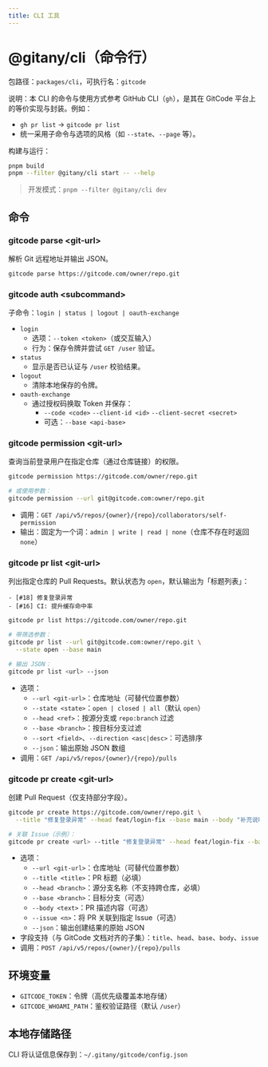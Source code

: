 ```yaml
---
title: CLI 工具
---
```


# @gitany/cli（命令行）

包路径：`packages/cli`，可执行名：`gitcode`

说明：本 CLI 的命令与使用方式参考 GitHub CLI（`gh`），是其在 GitCode 平台上的等价实现与封装。例如：

- `gh pr list` → `gitcode pr list`
- 统一采用子命令与选项的风格（如 `--state`、`--page` 等）。

构建与运行：

```bash
pnpm build
pnpm --filter @gitany/cli start -- --help
```

> 开发模式：`pnpm --filter @gitany/cli dev`

## 命令

### gitcode parse &lt;git-url&gt;

解析 Git 远程地址并输出 JSON。

```bash
gitcode parse https://gitcode.com/owner/repo.git
```

### gitcode auth &lt;subcommand&gt;

子命令：`login | status | logout | oauth-exchange`

- `login`
  - 选项：`--token <token>`（或交互输入）
  - 行为：保存令牌并尝试 `GET /user` 验证。
- `status`
  - 显示是否已认证与 `/user` 校验结果。
- `logout`
  - 清除本地保存的令牌。
- `oauth-exchange`
  - 通过授权码换取 Token 并保存：
    - `--code <code>` `--client-id <id>` `--client-secret <secret>`
    - 可选：`--base <api-base>`

### gitcode permission &lt;git-url&gt;

查询当前登录用户在指定仓库（通过仓库链接）的权限。

```bash
gitcode permission https://gitcode.com/owner/repo.git

# 或使用参数：
gitcode permission --url git@gitcode.com:owner/repo.git
```

- 调用：`GET /api/v5/repos/{owner}/{repo}/collaborators/self-permission`
- 输出：固定为一个词：`admin | write | read | none`（仓库不存在时返回 `none`）

### gitcode pr list &lt;git-url&gt;

列出指定仓库的 Pull Requests。默认状态为 `open`，默认输出为「标题列表」：

```
- [#18] 修复登录异常
- [#16] CI: 提升缓存命中率
```

```bash
gitcode pr list https://gitcode.com/owner/repo.git

# 带筛选参数：
gitcode pr list --url git@gitcode.com:owner/repo.git \
  --state open --base main

# 输出 JSON：
gitcode pr list <url> --json
```

- 选项：
  - `--url <git-url>`：仓库地址（可替代位置参数）
  - `--state <state>`：`open | closed | all`（默认 `open`）
  - `--head <ref>`：按源分支或 `repo:branch` 过滤
  - `--base <branch>`：按目标分支过滤
  - `--sort <field>`、`--direction <asc|desc>`：可选排序
  - `--json`：输出原始 JSON 数组
- 调用：`GET /api/v5/repos/{owner}/{repo}/pulls`

### gitcode pr create &lt;git-url&gt;

创建 Pull Request（仅支持部分字段）。

```bash
gitcode pr create https://gitcode.com/owner/repo.git \
  --title "修复登录异常" --head feat/login-fix --base main --body "补充说明：修复 Token 过期报错"

# 关联 Issue（示例）：
gitcode pr create <url> --title "修复登录异常" --head feat/login-fix --base main --issue 123
```

- 选项：
  - `--url <git-url>`：仓库地址（可替代位置参数）
  - `--title <title>`：PR 标题（必填）
  - `--head <branch>`：源分支名称（不支持跨仓库，必填）
  - `--base <branch>`：目标分支（可选）
  - `--body <text>`：PR 描述内容（可选）
  - `--issue <n>`：将 PR 关联到指定 Issue（可选）
  - `--json`：输出创建结果的原始 JSON
- 字段支持（与 GitCode 文档对齐的子集）：`title`、`head`、`base`、`body`、`issue`
- 调用：`POST /api/v5/repos/{owner}/{repo}/pulls`

## 环境变量

- `GITCODE_TOKEN`：令牌（高优先级覆盖本地存储）
- `GITCODE_WHOAMI_PATH`：鉴权验证路径（默认 `/user`）

## 本地存储路径

CLI 将认证信息保存到：`~/.gitany/gitcode/config.json`
